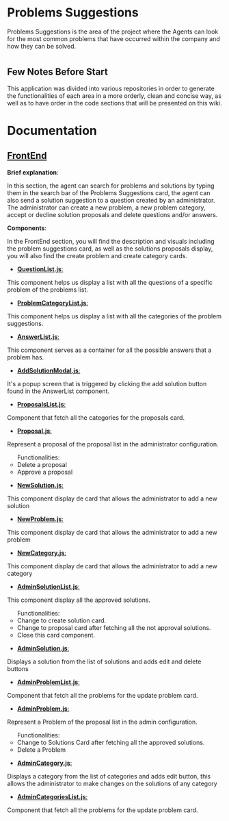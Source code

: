 # Problems Suggestions

Problems Suggestions is the area of the project where the Agents can look for the most common problems that have occurred within the company and how they can be solved.

#

## Few Notes Before Start

This application was divided into various repositories in order to generate the 
functionalities of each area in a more orderly, clean and concise way, as well
as to have order in the code sections that will be presented on this wiki.

#
# Documentation
##  [FrontEnd](https://github.com/AmazonConnect-TECCEM-502/amazonconnect-frontend)

**Brief explanation**:

In this section, the agent can search for problems and solutions by typing them in the search bar of the Problems Suggestions card, the agent can also send a solution suggestion to a question created by an administrator.
The administrator can create a new problem, a new problem category, accept or decline solution proposals and delete questions and/or answers.

**Components**:

In the FrontEnd section, you will find the description and visuals including the problem suggestions card, as well as the solutions proposals display, you will also find the create problem and create category cards.

* [ **QuestionList.js**: ](https://github.com/AmazonConnect-TECCEM-502/amazonconnect-frontend/blob/master/src/components/AgentCards/QuestionList.js)

This component helps us display a list with all the questions of a
specific problem of the problems list.

* [ **ProblemCategoryList.js**: ](https://github.com/AmazonConnect-TECCEM-502/amazonconnect-frontend/blob/master/src/components/AgentCards/ProblemCategoryList.js)

This component helps us display a list with all the
categories of the problem suggestions.

* [ **AnswerList.js**: ](https://github.com/AmazonConnect-TECCEM-502/amazonconnect-frontend/blob/master/src/components/AgentCards/AnswerList.js)

This component serves as a container for all the possible answers that a 
problem has.

* [ **AddSolutionModal.js**: ](https://github.com/AmazonConnect-TECCEM-502/amazonconnect-frontend/blob/master/src/components/AgentCards/AddSolutionModal.js)

It's a popup screen that is triggered by clicking
the add solution button found in the AnswerList component.

* [ **ProposalsList.js**: ](https://github.com/AmazonConnect-TECCEM-502/amazonconnect-frontend/blob/master/src/components/AdminCards/Problem%26Solutions/ProposalsList.js)

Component that fetch all the categories for the proposals card.

* [ **Proposal.js**: ](https://github.com/AmazonConnect-TECCEM-502/amazonconnect-frontend/blob/master/src/components/AdminCards/Problem%26Solutions/Proposal.js)

Represent a proposal of the proposal list in the administrator configuration.
     <ul style="list-style-type:circle">
     Functionalities:
     <li> Delete a proposal
     <li> Approve a proposal
     </ul>

* [ **NewSolution.js**: ](https://github.com/AmazonConnect-TECCEM-502/amazonconnect-frontend/blob/master/src/components/AdminCards/Problem%26Solutions/NewSolution.js)

This component display de card that allows the administrator to add a new solution

* [ **NewProblem.js**: ](https://github.com/AmazonConnect-TECCEM-502/amazonconnect-frontend/blob/master/src/components/AdminCards/Problem%26Solutions/NewProblem.js)

This component display de card that allows the administrator to add a new problem

* [ **NewCategory.js**: ](https://github.com/AmazonConnect-TECCEM-502/amazonconnect-frontend/blob/master/src/components/AdminCards/Problem%26Solutions/NewCategory.js)

This component display de card that allows the administrator to add a new category

* [ **AdminSolutionList.js**: ](https://github.com/AmazonConnect-TECCEM-502/amazonconnect-frontend/blob/master/src/components/AdminCards/Problem%26Solutions/AdminSolutionList.js)

This component display all the approved solutions.
  <ul style="list-style-type:circle">
  Functionalities:
    <li> Change to create solution card.
    <li> Change to proposal card after fetching all the not approval solutions.
    <li> Close this card component.
  </ul>

* [ **AdminSolution.js**: ](https://github.com/AmazonConnect-TECCEM-502/amazonconnect-frontend/blob/master/src/components/AdminCards/Problem%26Solutions/AdminSolution.js)

Displays a solution from the list of solutions and adds edit and delete buttons

* [ **AdminProblemList.js**: ](https://github.com/AmazonConnect-TECCEM-502/amazonconnect-frontend/blob/master/src/components/AdminCards/Problem%26Solutions/AdminProblemList.js)

Component that fetch all the problems for the update problem card.

* [ **AdminProblem.js**: ](https://github.com/AmazonConnect-TECCEM-502/amazonconnect-frontend/blob/master/src/components/AdminCards/Problem%26Solutions/AdminProblem.js)

Represent a Problem of the proposal list in the admin configuration.
  <ul style="list-style-type:circle">
  Functionalities: 
  <li> Change to Solutions Card after fetching all the approved solutions.
  <li> Delete a Problem
  </ul>

* [ **AdminCategory.js**: ](https://github.com/AmazonConnect-TECCEM-502/amazonconnect-frontend/blob/master/src/components/AdminCards/Problem%26Solutions/AdminCategory.js)

Displays a category from the list of categories and adds edit button, this allows the administrator to make 
changes on the solutions of any category

* [ **AdminCategoriesList.js**: ](https://github.com/AmazonConnect-TECCEM-502/amazonconnect-frontend/blob/master/src/components/AdminCards/Problem%26Solutions/AdminCategoriesList.js)

Component that fetch all the problems for the update problem card.